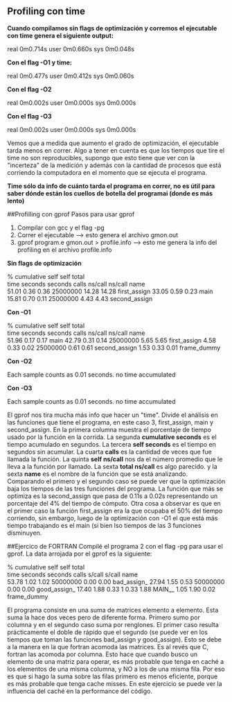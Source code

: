 ## Profiling con time
**Cuando compilamos sin flags de optimización y corremos el ejecutable con time genera el siguiente output:**

real	0m0.714s
user	0m0.660s
sys	0m0.048s

**Con el flag -O1 y time:**

real	0m0.477s
user	0m0.412s
sys	0m0.060s

**Con el flag -O2**

real	0m0.002s
user	0m0.000s
sys	0m0.000s

**Con el flag -O3**

real	0m0.002s
user	0m0.000s
sys	0m0.000s

Vemos que a medida que aumento el grado de optimización, el ejecutable tarda menos en correr. Algo a tener en cuenta es que 
los tiempos que tire el time no son reproducibles, supongo que esto tiene que ver con la "incerteza" de la medición y 
además con la cantidad de procesos que está corriendo la computadora en el momento que se ejecuta el programa.

**Time sólo da info de cuánto tarda el programa en correr, no es útil para saber dónde están los cuellos de botella
del programai (donde es más lento)**

##Profilling con gprof
Pasos para usar gprof
1) Compilar con gcc y el flag -pg
2) Correr el ejecutable --> esto genera el archivo gmon.out
3) gprof program.e gmon.out > profile.info --> esto me genera la info del profiling en el archivo profile.info

**Sin flags de optimización**

   %   cumulative   self              self     total           
  time   seconds   seconds    calls  ns/call  ns/call  name    
  51.01      0.36     0.36 25000000    14.28    14.28  first_assign
  33.05      0.59     0.23                             main
  15.81      0.70     0.11 25000000     4.43     4.43  second_assign

**Con -O1**
 
   %   cumulative   self              self     total          
  time   seconds   seconds    calls  ns/call  ns/call  name    
  51.96      0.17     0.17                             main
  42.79      0.31     0.14 25000000     5.65     5.65  first_assign
   4.58      0.33     0.02 25000000     0.61     0.61  second_assign
   1.53      0.33     0.01                             frame_dummy

**Con -O2**

  Each sample counts as 0.01 seconds.
  no time accumulated

**Con -O3**

  Each sample counts as 0.01 seconds.
  no time accumulated


El gprof nos tira mucha más info que hacer un "time". Divide el análisis en las funciones que tiene el programa, en este caso 
3, first_assign, main y second_assign. En la primera columna muestra el porcentaje de tiempo usado por la función en la
corrida. La segunda **cumulative seconds** es el tiempo acumulado en segundos. La tercera **self seconds** es el tiempo en
segundos sin acumular. La cuarta **calls** es la cantidad de veces que fue llamada la función. La quinta **self ns/call** nos
da el número promedio que le lleva a la función por llamado. La sexta **total ns/call** es algo parecido. y la sexta **name**
es el nombre de la función que se está analizando.
Comparando el primero y el segundo caso se puede ver que la optimización baja los tiempos de las tres funciones del programa.
La función que más se optimiza es la second_assign que pasa de 0.11s a 0.02s representando un porcentaje del 4% del tiempo de
cómputo. Otra cosa a observar es que en el primer caso la función first_assign era la que ocupaba el 50% del tiempo corriendo,
sin embargo, luego de la optimización con -O1 el que está más tiempo trabajando es el main (si bien lso tiempos de las 3 
funciones disminuyen.


##Ejercico de FORTRAN
Compilé el programa 2 con el flag -pg para usar el gprof. La data arrojada por el gprof es la siguiente:

  %   cumulative   self              self     total           
 time   seconds   seconds    calls   s/call   s/call  name    
 53.78      1.02     1.02 50000000     0.00     0.00  bad_assign_
 27.94      1.55     0.53 50000000     0.00     0.00  good_assign_
 17.40      1.88     0.33        1     0.33     1.88  MAIN__
  1.05      1.90     0.02                             frame_dummy

El programa consiste en una suma de matrices elemento a elemento. Esta suma la hace dos veces pero de diferente forma. Primero
sumo por columna y en el segundo caso suma por renglones. El primer caso resulta prácticamente el doble de rápido que el
segundo (se puede ver en los tiempos que toman las funciones bad_assign y good_assign). Esto se debe a la manera en la que
fortran acomoda las matrices. Es al revés que C, fortran las acomoda por columna. Esto hace que cuando busco un elemento de 
una matriz para operar, es más probable que tenga en caché a los elementos de una misma columna, y NO a los de una misma fila.
Por eso es que si hago la suma sobre las filas primero es menos eficiente, porque es más probable que tenga cache misses.
En este ejercicio se puede ver la influencia del caché en la performance del código.




